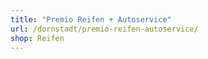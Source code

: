 ```yaml
---
title: "Premio Reifen + Autoservice"
url: /dornstadt/premio-reifen-autoservice/
shop: Reifen
---
```

